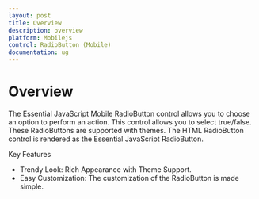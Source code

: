 ```yaml
---
layout: post
title: Overview
description: overview
platform: Mobilejs
control: RadioButton (Mobile)
documentation: ug
---
```


# Overview

The Essential JavaScript Mobile RadioButton control allows you to choose an option to perform an action. This control allows you to select true/false. These RadioButtons are supported with themes. The HTML RadioButton control is rendered as the Essential JavaScript RadioButton.

Key Features

* Trendy Look: Rich Appearance with Theme Support.
* Easy Customization: The customization of the RadioButton is made simple.
